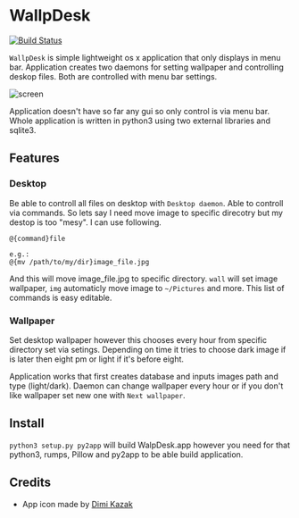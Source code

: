 # WallpDesk
[![Build Status](https://travis-ci.org/L3rchal/WallpDesk.svg?branch=master)](https://travis-ci.org/L3rchal/WallpDesk)

`WallpDesk` is simple lightweight os x application that only displays in menu bar. Application creates two daemons for setting wallpaper and controlling deskop files. Both are controlled with menu bar settings.

![screen](http://imgur.com/qnePBk0.png)

Application doesn't have so far any gui so only control is via menu bar. Whole application is written in python3 using two external libraries and sqlite3.

## Features

### Desktop
Be able to controll all files on desktop with `Desktop daemon`. Able to controll via commands. So lets say I need move image to specific direcotry but my destop is too "mesy". I can use following.
```
@{command}file

e.g.:
@{mv /path/to/my/dir}image_file.jpg
```
And this will move image_file.jpg to specific directory. `wall` will set image wallpaper, `img` automaticly move image to `~/Pictures` and more. This list of commands is easy editable.

### Wallpaper
Set desktop wallpaper however this chooses every hour from specific directory set via setings. Depending on time it tries to choose dark image if is later then eight pm or light if it's before eight.

Application works that first creates database and inputs images path and type (light/dark). Daemon can change wallpaper every hour or if you don't like wallpaper set new one with `Next wallpaper`.

## Install

`python3 setup.py py2app` will build WalpDesk.app however you need for that python3, rumps, Pillow and py2app to be able build application. 


## Credits
- App icon made by [Dimi Kazak](https://www.flaticon.com/authors/dimi-kazak)

